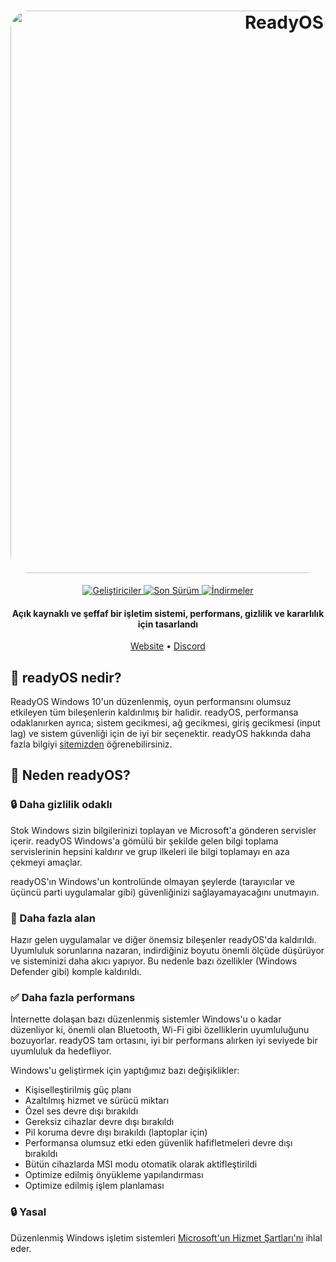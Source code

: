 <h1 align="center">
  <a href="https://ReadyOSos10.github.io"><img src="https://cdn.discordapp.com/attachments/1142061776964431883/1142065001398538321/img0.jpg" alt="ReadyOSOS" width="900" style="border-radius: 30px"></a>
</h1>
  <p align="center">
    <a href="https://github.com/spydea/readyOS/graphs/contributors">
      <img alt="Geliştiriciler" src="https://img.shields.io/badge/4%20-%202?style=flat-square&label=Geli%C5%9Ftiriciler" />
    </a>
    <a href="https://spydea.blogspot.com/2023/08/readyos.html">
      <img alt="Son Sürüm" src="https://img.shields.io/badge/Never%20-%2009%2008%2023?style=flat-square&label=Son%20S%C3%BCr%C3%BCm" />
    </a>
    <a href="https://spydea.blogspot.com/2023/08/readyos.html">
      <img alt="İndirmeler" src="https://img.shields.io/badge/0%20-%202K?style=flat-square&label=%C4%B0ndirmeler" />
    </a>
  </p>
<h4 align="center">Açık kaynaklı ve şeffaf bir işletim sistemi, performans, gizlilik ve kararlılık için tasarlandı</h4>

<p align="center">
  <a href="https://spydea.blogspot.com/2023/08/readyos.html">Website</a>
  •
  <a href="https://dsc.gg/readyos" target="_blank">Discord</a>
</p>

## 🤔 **readyOS nedir?**

ReadyOS Windows 10'un düzenlenmiş, oyun performansını olumsuz etkileyen tüm bileşenlerin kaldırılmış bir halidir. readyOS, performansa odaklanırken ayrıca; sistem gecikmesi, ağ gecikmesi, giriş gecikmesi (input lag) ve sistem güvenliği için de iyi bir seçenektir. readyOS hakkında daha fazla bilgiyi [sitemizden](https://spydea.blogspot.com/2023/08/readyos.html) öğrenebilirsiniz.


## 👀 **Neden readyOS?**

### 🔒 Daha gizlilik odaklı
Stok Windows sizin bilgilerinizi toplayan ve Microsoft'a gönderen servisler içerir.
readyOS Windows'a gömülü bir şekilde gelen bilgi toplama servislerinin hepsini kaldırır ve grup ilkeleri ile bilgi toplamayı en aza çekmeyi amaçlar.

readyOS'ın Windows'un kontrolünde olmayan şeylerde (tarayıcılar ve üçüncü parti uygulamalar gibi) güvenliğinizi sağlayamayacağını unutmayın.

### 🚀 Daha fazla alan
Hazır gelen uygulamalar ve diğer önemsiz bileşenler readyOS'da kaldırıldı. Uyumluluk sorunlarına nazaran, indirdiğiniz boyutu önemli ölçüde düşürüyor ve sisteminizi daha akıcı yapıyor. Bu nedenle bazı özellikler (Windows Defender gibi) komple kaldırıldı.

### ✅ Daha fazla performans
İnternette dolaşan bazı düzenlenmiş sistemler Windows'u o kadar düzenliyor ki, önemli olan Bluetooth, Wi-Fi gibi özelliklerin uyumluluğunu bozuyorlar. readyOS tam ortasını, iyi bir performans alırken iyi seviyede bir uyumluluk da hedefliyor.

Windows'u geliştirmek için yaptığımız bazı değişiklikler:
- Kişiselleştirilmiş güç planı
- Azaltılmış hizmet ve sürücü miktarı
- Özel ses devre dışı bırakıldı
- Gereksiz cihazlar devre dışı bırakıldı
- Pil koruma devre dışı bırakıldı (laptoplar için)
- Performansa olumsuz etki eden güvenlik hafifletmeleri devre dışı bırakıldı
- Bütün cihazlarda MSI modu otomatik olarak aktifleştirildi
- Optimize edilmiş önyükleme yapılandırması
- Optimize edilmiş işlem planlaması

### 🔒 Yasal
Düzenlenmiş Windows işletim sistemleri [Microsoft'un Hizmet Şartları'nı](https://www.microsoft.com/en-us/Useterms/Retail/Windows/10/UseTerms_Retail_Windows_10_English.htm) ihlal eder.
